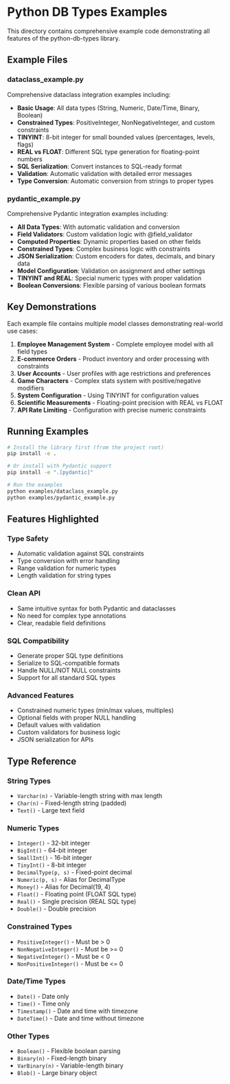 # Python DB Types Examples

This directory contains comprehensive example code demonstrating all features of the python-db-types library.

## Example Files

### dataclass_example.py
Comprehensive dataclass integration examples including:
- **Basic Usage**: All data types (String, Numeric, Date/Time, Binary, Boolean)
- **Constrained Types**: PositiveInteger, NonNegativeInteger, and custom constraints
- **TINYINT**: 8-bit integer for small bounded values (percentages, levels, flags)
- **REAL vs FLOAT**: Different SQL type generation for floating-point numbers
- **SQL Serialization**: Convert instances to SQL-ready format
- **Validation**: Automatic validation with detailed error messages
- **Type Conversion**: Automatic conversion from strings to proper types

### pydantic_example.py
Comprehensive Pydantic integration examples including:
- **All Data Types**: With automatic validation and conversion
- **Field Validators**: Custom validation logic with @field_validator
- **Computed Properties**: Dynamic properties based on other fields
- **Constrained Types**: Complex business logic with constraints
- **JSON Serialization**: Custom encoders for dates, decimals, and binary data
- **Model Configuration**: Validation on assignment and other settings
- **TINYINT and REAL**: Special numeric types with proper validation
- **Boolean Conversions**: Flexible parsing of various boolean formats

## Key Demonstrations

Each example file contains multiple model classes demonstrating real-world use cases:

1. **Employee Management System** - Complete employee model with all field types
2. **E-commerce Orders** - Product inventory and order processing with constraints
3. **User Accounts** - User profiles with age restrictions and preferences
4. **Game Characters** - Complex stats system with positive/negative modifiers
5. **System Configuration** - Using TINYINT for configuration values
6. **Scientific Measurements** - Floating-point precision with REAL vs FLOAT
7. **API Rate Limiting** - Configuration with precise numeric constraints

## Running Examples

```bash
# Install the library first (from the project root)
pip install -e .

# Or install with Pydantic support
pip install -e ".[pydantic]"

# Run the examples
python examples/dataclass_example.py
python examples/pydantic_example.py
```

## Features Highlighted

### Type Safety
- Automatic validation against SQL constraints
- Type conversion with error handling
- Range validation for numeric types
- Length validation for string types

### Clean API
- Same intuitive syntax for both Pydantic and dataclasses
- No need for complex type annotations
- Clear, readable field definitions

### SQL Compatibility
- Generate proper SQL type definitions
- Serialize to SQL-compatible formats
- Handle NULL/NOT NULL constraints
- Support for all standard SQL types

### Advanced Features
- Constrained numeric types (min/max values, multiples)
- Optional fields with proper NULL handling
- Default values with validation
- Custom validators for business logic
- JSON serialization for APIs

## Type Reference

### String Types
- `Varchar(n)` - Variable-length string with max length
- `Char(n)` - Fixed-length string (padded)
- `Text()` - Large text field

### Numeric Types
- `Integer()` - 32-bit integer
- `BigInt()` - 64-bit integer
- `SmallInt()` - 16-bit integer
- `TinyInt()` - 8-bit integer
- `DecimalType(p, s)` - Fixed-point decimal
- `Numeric(p, s)` - Alias for DecimalType
- `Money()` - Alias for Decimal(19, 4)
- `Float()` - Floating point (FLOAT SQL type)
- `Real()` - Single precision (REAL SQL type)
- `Double()` - Double precision

### Constrained Types
- `PositiveInteger()` - Must be > 0
- `NonNegativeInteger()` - Must be >= 0
- `NegativeInteger()` - Must be < 0
- `NonPositiveInteger()` - Must be <= 0

### Date/Time Types
- `Date()` - Date only
- `Time()` - Time only
- `Timestamp()` - Date and time with timezone
- `DateTime()` - Date and time without timezone

### Other Types
- `Boolean()` - Flexible boolean parsing
- `Binary(n)` - Fixed-length binary
- `VarBinary(n)` - Variable-length binary
- `Blob()` - Large binary object
